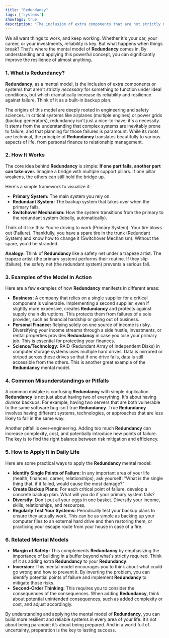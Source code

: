 ```yaml
---
title: "Redundancy"
tags: ['systems']
showTags: true
description: "The inclusion of extra components that are not strictly necessary for functioning but increase reliability and resilience against failure."
---
```



We all want things to work, and keep working. Whether it's your car, your career, or your investments, reliability is key. But what happens when things break? That's where the mental model of **Redundancy** comes in. By understanding and applying this powerful concept, you can significantly improve the resilience of almost anything.

### 1. What is Redundancy?

**Redundancy**, as a mental model, is the inclusion of extra components or systems that aren't strictly *necessary* for something to function under ideal conditions, but which dramatically increase its reliability and resilience against failure. Think of it as a built-in backup plan.

The origins of this model are deeply rooted in engineering and safety sciences. In critical systems like airplanes (multiple engines) or power grids (backup generators), redundancy isn't just a nice-to-have; it's a necessity. It stems from the understanding that complex systems are inevitably prone to failure, and that planning for those failures is paramount. While its roots are technical, the principle of **Redundancy** translates beautifully to various aspects of life, from personal finance to relationship management.

### 2. How It Works

The core idea behind **Redundancy** is simple: **If one part fails, another part can take over.** Imagine a bridge with multiple support pillars. If one pillar weakens, the others can still hold the bridge up.

Here's a simple framework to visualize it:

*   **Primary System:** The main system you rely on.
*   **Redundant System:** The backup system that takes over when the primary fails.
*   **Switchover Mechanism:** How the system transitions from the primary to the redundant system (ideally, automatically).

Think of it like this: You're driving to work (Primary System). Your tire blows out (Failure). Thankfully, you have a spare tire in the trunk (Redundant System) and know how to change it (Switchover Mechanism). Without the spare, you'd be stranded.

**Analogy:** Think of **Redundancy** like a safety net under a trapeze artist. The trapeze artist (the primary system) performs their routine. If they slip (failure), the safety net (the redundant system) prevents a serious fall.

### 3. Examples of the Model in Action

Here are a few examples of how **Redundancy** manifests in different areas:

*   **Business:** A company that relies on a single supplier for a critical component is vulnerable. Implementing a second supplier, even if slightly more expensive, creates **Redundancy** and protects against supply chain disruptions. This protects them from failures of a sole provider, such as financial hardship or going out of business.
*   **Personal Finance:** Relying solely on one source of income is risky. Diversifying your income streams through a side hustle, investments, or rental properties provides **Redundancy** in case you lose your primary job. This is essential for protecting your finances.
*   **Science/Technology:** RAID (Redundant Array of Independent Disks) in computer storage systems uses multiple hard drives. Data is mirrored or striped across these drives so that if one drive fails, data is still accessible from the others. This is another great example of the **Redundancy** mental model.

### 4. Common Misunderstandings or Pitfalls

A common mistake is confusing **Redundancy** with simple duplication. **Redundancy** is not just about having two of everything. It's about having *diverse* backups. For example, having two servers that are both vulnerable to the same software bug isn't true **Redundancy**. True **Redundancy** involves having different systems, technologies, or approaches that are less likely to fail in the same way.

Another pitfall is over-engineering. Adding too much **Redundancy** can increase complexity, cost, and potentially introduce new points of failure. The key is to find the right balance between risk mitigation and efficiency.

### 5. How to Apply It in Daily Life

Here are some practical ways to apply the **Redundancy** mental model:

*   **Identify Single Points of Failure:** In any important area of your life (health, finances, career, relationships), ask yourself: "What is the single thing that, if it failed, would cause the most damage?"
*   **Create Backup Plans:** For each critical point of failure, develop a concrete backup plan. What will you do if your primary system fails?
*   **Diversify:** Don't put all your eggs in one basket. Diversify your income, skills, relationships, and resources.
*   **Regularly Test Your Systems:** Periodically test your backup plans to ensure they actually work. This can be as simple as backing up your computer files to an external hard drive and then restoring them, or practicing your escape route from your house in case of a fire.

### 6. Related Mental Models

*   **Margin of Safety:** This complements **Redundancy** by emphasizing the importance of building in a buffer beyond what's strictly required. Think of it as adding extra **Redundancy** to your **Redundancy**.
*   **Inversion:** This mental model encourages you to think about what could go wrong and how to prevent it. By inverting the problem, you can identify potential points of failure and implement **Redundancy** to mitigate those risks.
*   **Second-Order Thinking:** This requires you to consider the consequences of the consequences. When adding **Redundancy**, think about potential unintended consequences, such as added complexity or cost, and adjust accordingly.

By understanding and applying the mental model of **Redundancy**, you can build more resilient and reliable systems in every area of your life. It’s not about being paranoid; it’s about being prepared. And in a world full of uncertainty, preparation is the key to lasting success.


